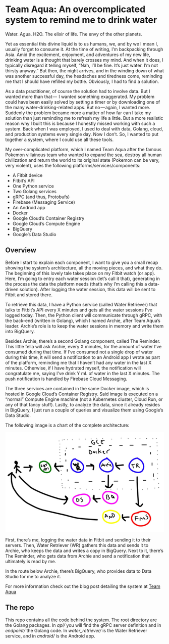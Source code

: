 # Team Aqua: An overcomplicated system to remind me to drink water

Water. Agua. H2O. The elixir of life. The envy of the other planets.

Yet as essential this divine liquid is to us humans, we, and by we I mean I, usually forget to consume it. At the time of writing, I’m backpacking through Asia. Amid the excitement, enjoyment, and adventures of my new life, drinking water is a thought that barely crosses my mind. And when it does, I typically disregard it telling myself, “Nah, I’ll be fine. It’s just water. I’m not thirsty anyway.” But then, the night arrives, and in the winding down of what was another successful day, the headaches and tiredness come, reminding me that I should have refilled my bottle. Obviously, I had to find a solution.

As a data practitioner, of course the solution had to involve data. But I wanted more than that —  I wanted something exaggerated. My problem could have been easily solved by setting a timer or by downloading one of the many water-drinking-related apps. But no — again, I wanted more. Suddenly the problem became more a matter of how far can I take my solution than just reminding me to refresh my life a little. But a more realistic reason why I built this is because I honestly missed working with such a system. Back when I was employed, I used to deal with data, Golang, cloud, and production systems every single day. Now I don’t. So, I wanted to put together a system, where I could use all these tools.

My over-complicated platform, which I named Team Aqua after the famous Pokemon villainous team who wanted to expand the sea, destroy all human civilization and return the world to its original state (Pokemon can be very, very violent), uses the following platforms/services/components:

- A Fitbit device
- Fitbit’s API
- One Python service
- Two Golang services
- gRPC (and thus, Protobufs)
- Firebase (Messaging Service)
- An Android app
- Docker
- Google Cloud’s Container Registry
- Google Cloud’s Compute Engine
- BigQuery
- Google’s Data Studio

## Overview

Before I start to explain each component, I want to give you a small recap showing the system’s architecture, all the moving pieces, and what they do. The beginning of this lovely tale takes place on my Fitbit watch (or app). Here, I’m going to entry each water session (let’s call it that), generating in the process the data the platform needs (that’s why I’m calling this a data-driven solution). After logging the water session, this data will be sent to Fitbit and stored there.

To retrieve this data, I have a Python service (called Water Retriever) that talks to Fitbit’s API every X minutes and gets all the water sessions I’ve logged today. Then, the Python client will communicate through gRPC, with the back-end (written in Golang), which I named Archie, after Team Aqua’s leader. Archie’s role is to keep the water sessions in memory and write them into BigQuery.

Besides Archie, there’s a second Golang component, called The Reminder. This little fella will ask Archie, every X minutes, for the amount of water I’ve consumed during that time. If I’ve consumed not a single drop of water during this time, it will send a notification to an Android app I wrote as part of the platform, reminding me that I haven’t had any water in the last X minutes. Otherwise, if I have hydrated myself, the notification will congratulate me, saying I’ve drink Y ml. of water in the last X minutes. The push notification is handled by Firebase Cloud Messaging.

The three services are contained in the same Docker image, which is hosted in Google Cloud’s Container Registry. Said image is executed on a “normal” Compute Engine machine (not a Kubernetes cluster, Cloud Run, or any of that fancy stuff). Lastly, to analyze the data, since it already resides in BigQuery, I just run a couple of queries and visualize them using Google’s Data Studio.

The following image is a chart of the complete architecture:

![Architecture](static/architecture.jpg)

First, there’s me, logging the water data in Fitbit and sending it to their servers. Then, Water Retriever (WR) gathers this data and sends it to Archie, who keeps the data and writes a copy in BigQuery. Next to it, there’s The Reminder, who gets data from Archie and send a notification that ultimately is read by me.

In the route below Archie, there’s BigQuery, who provides data to Data Studio for me to analyze it.

For more information check out the blog post detailing the system at [Team Aqua]([https://link](https://wanderdata.com/water-platform/))


## The repo
This repo contains all the code behind the system. The root directory are the Golang packages. In *api/* you will find the gRPC server definition and in *endpoint/* the Golang code. In *water_retriever/* is the Water Retriever service, and in *android/* is the Android app.

